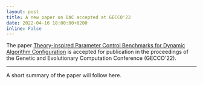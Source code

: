 ```yaml
---
layout: post
title: A new paper on DAC accepted at GECCO'22
date: 2022-04-16 18:00:00+0200
inline: False
---
```


The paper [Theory-Inspired Parameter Control Benchmarks for Dynamic Algorithm Configuration](https://arxiv.org/abs/2002.03888) is accepted for publication in the proceedings of the Genetic and Evolutionary Computation Conference (GECCO'22).

***

A short summary of the paper will follow here.
